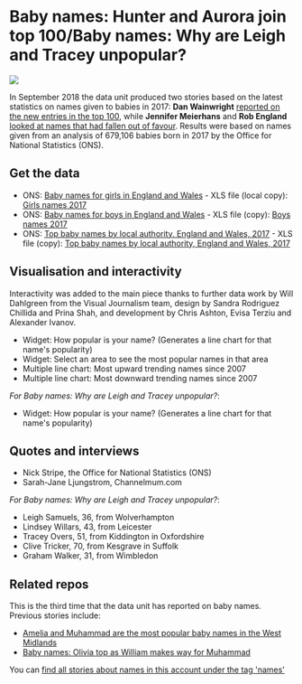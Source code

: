 # Baby names: Hunter and Aurora join top 100/Baby names: Why are Leigh and Tracey unpopular?

![](https://ichef.bbci.co.uk/news/624/cpsprodpb/B0E2/production/_103528254_optimised-up10-nc.png)

In September 2018 the data unit produced two stories based on the latest statistics on names given to babies in 2017: **Dan Wainwright** [reported on the new entries in the top 100](https://www.bbc.co.uk/news/uk-england-45559619), while **Jennifer Meierhans** and **Rob England** [looked at names that had fallen out of favour](https://www.bbc.co.uk/news/uk-england-45601442). Results were based on names given from an analysis of 679,106 babies born in 2017 by the Office for National Statistics (ONS).

## Get the data

* ONS: [Baby names for girls in England and Wales](https://www.ons.gov.uk/peoplepopulationandcommunity/birthsdeathsandmarriages/livebirths/datasets/babynamesenglandandwalesbabynamesstatisticsgirls) - XLS file (local copy): [Girls names 2017](https://github.com/BBC-Data-Unit/baby-names-2018/blob/master/2017girlsnames.xls)
* ONS: [Baby names for boys in England and Wales](https://www.ons.gov.uk/peoplepopulationandcommunity/birthsdeathsandmarriages/livebirths/datasets/babynamesenglandandwalesbabynamesstatisticsboys) - XLS file (copy): [Boys names 2017](https://github.com/BBC-Data-Unit/baby-names-2018/blob/master/2017boysnames.xls)
* ONS: [Top baby names by local authority, England and Wales, 2017](https://www.ons.gov.uk/peoplepopulationandcommunity/birthsdeathsandmarriages/livebirths/adhocs/009009topbabynamesbylocalauthorityenglandandwales2017) - XLS file (copy): [Top baby names by local authority, England and Wales, 2017](https://github.com/BBC-Data-Unit/baby-names-2018/blob/master/adhocforinteractivebabynamemapsv2.xls)

## Visualisation and interactivity

Interactivity was added to the main piece thanks to further data work by Will Dahlgreen from the Visual Journalism team, design by Sandra Rodriguez Chillida and Prina Shah, and development by Chris Ashton, Evisa Terziu and Alexander Ivanov.

* Widget: How popular is your name? (Generates a line chart for that name's popularity)
* Widget: Select an area to see the most popular names in that area
* Multiple line chart: Most upward trending names since 2007
* Multiple line chart: Most downward trending names since 2007

*For Baby names: Why are Leigh and Tracey unpopular?*:

* Widget: How popular is your name? (Generates a line chart for that name's popularity)

## Quotes and interviews

* Nick Stripe, the Office for National Statistics (ONS)
* Sarah-Jane Ljungstrom, Channelmum.com

*For Baby names: Why are Leigh and Tracey unpopular?*:

* Leigh Samuels, 36, from Wolverhampton
* Lindsey Willars, 43, from Leicester
* Tracey Overs, 51, from Kiddington in Oxfordshire
* Clive Tricker, 70, from Kesgrave in Suffolk
* Graham Walker, 31, from Wimbledon

## Related repos 

This is the third time that the data unit has reported on baby names. Previous stories include:

* [Amelia and Muhammad are the most popular baby names in the West Midlands](https://github.com/BBC-Data-Unit/baby-names-midlands)
* [Baby names: Olivia top as William makes way for Muhammad](https://github.com/BBC-Data-Unit/baby-names-2017)

You can [find all stories about names in this account under the tag 'names'](https://github.com/search?q=topic%3Anames+org%3ABBC-Data-Unit&type=Repositories)
